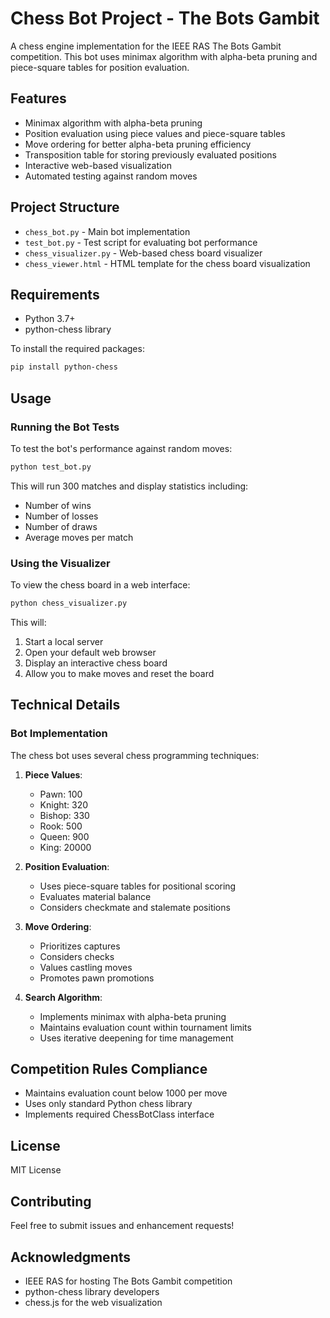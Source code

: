 # Chess Bot Project - The Bots Gambit

A chess engine implementation for the IEEE RAS The Bots Gambit competition. This bot uses minimax algorithm with alpha-beta pruning and piece-square tables for position evaluation.

## Features

- Minimax algorithm with alpha-beta pruning
- Position evaluation using piece values and piece-square tables
- Move ordering for better alpha-beta pruning efficiency
- Transposition table for storing previously evaluated positions
- Interactive web-based visualization
- Automated testing against random moves

## Project Structure

- `chess_bot.py` - Main bot implementation
- `test_bot.py` - Test script for evaluating bot performance
- `chess_visualizer.py` - Web-based chess board visualizer
- `chess_viewer.html` - HTML template for the chess board visualization

## Requirements

- Python 3.7+
- python-chess library

To install the required packages:

```bash
pip install python-chess
```

## Usage

### Running the Bot Tests

To test the bot's performance against random moves:

```bash
python test_bot.py
```

This will run 300 matches and display statistics including:

- Number of wins
- Number of losses
- Number of draws
- Average moves per match

### Using the Visualizer

To view the chess board in a web interface:

```bash
python chess_visualizer.py
```

This will:

1. Start a local server
2. Open your default web browser
3. Display an interactive chess board
4. Allow you to make moves and reset the board

## Technical Details

### Bot Implementation

The chess bot uses several chess programming techniques:

1. **Piece Values**:

   - Pawn: 100
   - Knight: 320
   - Bishop: 330
   - Rook: 500
   - Queen: 900
   - King: 20000

2. **Position Evaluation**:

   - Uses piece-square tables for positional scoring
   - Evaluates material balance
   - Considers checkmate and stalemate positions

3. **Move Ordering**:

   - Prioritizes captures
   - Considers checks
   - Values castling moves
   - Promotes pawn promotions

4. **Search Algorithm**:
   - Implements minimax with alpha-beta pruning
   - Maintains evaluation count within tournament limits
   - Uses iterative deepening for time management

## Competition Rules Compliance

- Maintains evaluation count below 1000 per move
- Uses only standard Python chess library
- Implements required ChessBotClass interface

## License

MIT License

## Contributing

Feel free to submit issues and enhancement requests!

## Acknowledgments

- IEEE RAS for hosting The Bots Gambit competition
- python-chess library developers
- chess.js for the web visualization
